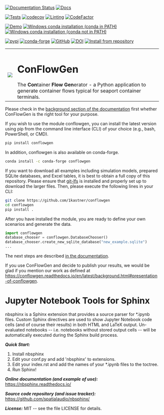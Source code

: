 [![Documentation Status](https://readthedocs.org/projects/conflowgen/badge/?version=latest)](https://conflowgen.readthedocs.io/en/latest/?badge=latest)
[![Docs](https://github.com/1kastner/conflowgen/actions/workflows/docs.yaml/badge.svg)](https://github.com/1kastner/conflowgen/actions/workflows/docs.yaml)

[![Tests](https://github.com/1kastner/conflowgen/actions/workflows/unittests.yaml/badge.svg)](https://github.com/1kastner/conflowgen/actions/workflows/unittests.yaml)
[![codecov](https://codecov.io/gh/1kastner/conflowgen/branch/main/graph/badge.svg?token=GICVMYHJ42)](https://codecov.io/gh/1kastner/conflowgen)
[![Linting](https://github.com/1kastner/conflowgen/actions/workflows/linting.yml/badge.svg)](https://github.com/1kastner/conflowgen/actions/workflows/linting.yml)
[![CodeFactor](https://www.codefactor.io/repository/github/1kastner/conflowgen/badge)](https://www.codefactor.io/repository/github/1kastner/conflowgen)

[![Demo](https://github.com/1kastner/conflowgen/actions/workflows/demo.yaml/badge.svg)](https://github.com/1kastner/conflowgen/actions/workflows/demo.yaml)
[![Windows conda installation (conda in PATH)](https://github.com/1kastner/conflowgen/actions/workflows/conda-installation.yaml/badge.svg)](https://github.com/1kastner/conflowgen/actions/workflows/conda-installation.yaml)
[![Windows conda installation (conda not in PATH)](https://github.com/1kastner/conflowgen/actions/workflows/conda-installation-not-in-path.yaml/badge.svg)](https://github.com/1kastner/conflowgen/actions/workflows/conda-installation-not-in-path.yaml)

[![pypi](https://img.shields.io/pypi/v/conflowgen)](https://pypi.org/project/conflowgen/)
[![conda-forge](https://img.shields.io/conda/v/conda-forge/conflowgen?logo=anaconda)](https://anaconda.org/conda-forge/conflowgen)
[![GitHub](https://img.shields.io/github/v/release/1kastner/conflowgen?label=github)](https://github.com/1kastner/conflowgen/releases)
[![DOI](https://zenodo.org/badge/DOI/10.5281/zenodo.6447686.svg)](https://zenodo.org/badge/latestdoi/433930077)
[![Install from repository](https://github.com/1kastner/conflowgen/actions/workflows/installation-from-remote.yaml/badge.svg)](https://github.com/1kastner/conflowgen/actions/workflows/installation-from-remote.yaml)

<table style="border: none">
  <tr style="border: none">
    <td style="border: none">
<img src="https://raw.githubusercontent.com/1kastner/conflowgen/main/logos/conflowgen_logo_small.png">
    </td>
    <td style="border: none">
      <h1>ConFlowGen</h1>
      The <b>Con</b>tainer <b>Flow</b> <b>Gen</b>erator - a Python application to generate container flows typical for seaport 
container terminals.
    </td>
  </tr>
</table>
  
Please check in the
[background section of the documentation](https://conflowgen.readthedocs.io/en/latest/background.html)
first whether ConFlowGen is the right tool for your purpose.

If you wish to use the module conflowgen, you can install the latest version using pip from the command line interface
(CLI) of your choice (e.g., bash, PowerShell, or CMD).

```bash
pip install conflowgen
```

In addition, conflowgen is also available on conda-forge.

```bash
conda install -c conda-forge conflowgen
```

If you want to download all examples including simulation models, prepared SQLite databases, and Excel tables, it is best to obtain a full copy of this repository.
Please ensure that 
[git-lfs](https://git-lfs.github.com/)
is installed and properly set up to download the larger files.
Then, please execute the following lines in your CLI:

```bash
git clone https://github.com/1kastner/conflowgen 
cd conflowgen
pip install .
```

After you have installed the module, you are ready to define your own scenarios and generate the data.

```python
import conflowgen
database_chooser = conflowgen.DatabaseChooser()
database_chooser.create_new_sqlite_database("new_example.sqlite")
...
```

The next steps are described
[in the documentation](https://conflowgen.readthedocs.io/en/latest/).

If you use ConFlowGen and decide to publish your results, we would be glad if you mention our work as defined at
https://conflowgen.readthedocs.io/en/latest/background.html#presentation-of-conflowgen.

<h1>Jupyter Notebook Tools for Sphinx</h1>

nbsphinx is a Sphinx extension that provides a source parser for *.ipynb files. Custom Sphinx directives are used to show Jupyter Notebook code cells (and of course their results) in both HTML and LaTeX output. Un-evaluated notebooks -- i.e. notebooks without stored output cells -- will be automatically executed during the Sphinx build process.

<b><i>Quick Start:</i></b>

1. Install nbsphinx
2. Edit your conf.py and add 'nbsphinx' to extensions.
3. Edit your index.rst and add the names of your *.ipynb files to the toctree.
4. Run Sphinx!

<b><i>Online documentation (and example of use):</i></b>
https://nbsphinx.readthedocs.io/

<b><i>Source code repository (and issue tracker):</i></b>
https://github.com/spatialaudio/nbsphinx/

<b><i>License:</i></b>
MIT -- see the file LICENSE for details.
